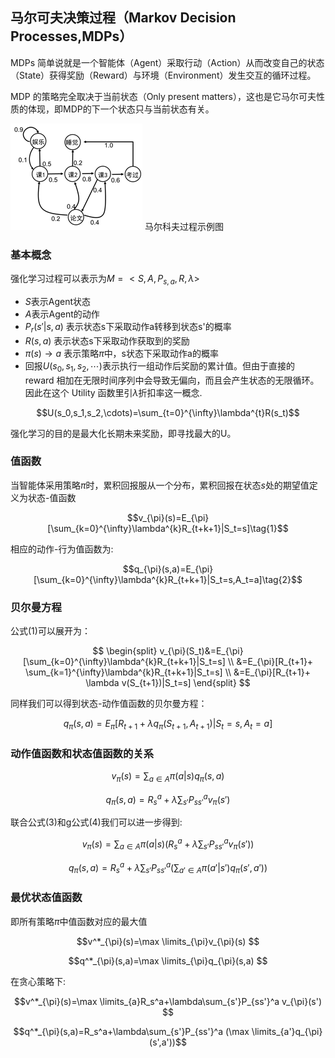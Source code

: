<head>
    <script src="https://cdn.mathjax.org/mathjax/latest/MathJax.js?config=TeX-AMS-MML_HTMLorMML" type="text/javascript"></script>
    <script type="text/x-mathjax-config">
    	MathJax.Hub.Config({tex2jax: {
             inlineMath: [['$','$']],
             displayMath: [["\\(","\\)"],["\\[","\\]"]],
             processEscapes: true
           }
         });
    </script>
</head>

## 马尔可夫决策过程（Markov Decision Processes,MDPs）

MDPs 简单说就是一个智能体（Agent）采取行动（Action）从而改变自己的状态（State）获得奖励（Reward）与环境（Environment）发生交互的循环过程。

MDP 的策略完全取决于当前状态（Only present matters），这也是它马尔可夫性质的体现，即MDP的下一个状态只与当前状态有关。



![](images/2021-06-29-19-12-20.png)
马尔科夫过程示例图

### 基本概念
强化学习过程可以表示为$M=<S,A,P_{s,a},R,\lambda>$
* $S$表示Agent状态
* $A$表示Agent的动作
* $P_r(s'|s,a)$ 表示状态s下采取动作a转移到状态s'的概率
* $R(s,a)$ 表示状态s下采取动作获取到的奖励
* $\pi(s)\rightarrow a$ 表示策略$\pi$中，s状态下采取动作a的概率
* 回报$U(s_0,s_1,s_2,\cdots)$表示执行一组动作后奖励的累计值。但由于直接的 reward 相加在无限时间序列中会导致无偏向，而且会产生状态的无限循环。因此在这个 Utility 函数里引$\lambda$折扣率这一概念.

$$U(s_0,s_1,s_2,\cdots)=\sum_{t=0}^{\infty}\lambda^{t}R(s_t)$$

强化学习的目的是最大化长期未来奖励，即寻找最大的U。

### 值函数
当智能体采用策略$\pi$时，累积回报服从一个分布，累积回报在状态$s$处的期望值定义为状态-值函数

$$v_{\pi}(s)=E_{\pi}[\sum_{k=0}^{\infty}\lambda^{k}R_{t+k+1}|S_t=s]\tag{1}$$

相应的动作-行为值函数为:

$$q_{\pi}(s,a)=E_{\pi}[\sum_{k=0}^{\infty}\lambda^{k}R_{t+k+1}|S_t=s,A_t=a]\tag{2}$$

### 贝尔曼方程
公式(1)可以展开为：

$$
\begin{split}
v_{\pi}(S_t)&=E_{\pi}[\sum_{k=0}^{\infty}\lambda^{k}R_{t+k+1}|S_t=s] \\
         &=E_{\pi}[R_{t+1}+ \sum_{k=1}^{\infty}\lambda^{k}R_{t+k+1}|S_t=s] \\
         &=E_{\pi}[R_{t+1}+ \lambda v(S_{t+1})|S_t=s]
\end{split}
$$

同样我们可以得到状态-动作值函数的贝尔曼方程：

$$q_{\pi}(s,a)=E_{\pi}[R_{t+1}+\lambda q_{\pi}(S_{t+1},A_{t+1})|S_t=s,A_t=a]$$

### 动作值函数和状态值函数的关系

$$
v_{\pi}(s)=\sum_{a\in A}\pi(a|s)q_{\pi}(s,a)\tag{3}
$$

$$
q_{\pi}(s,a)=R_s^a+\lambda\sum_{s'}P_{ss'}^a v_{\pi}(s')\tag{4}
$$

联合公式(3)和g公式(4)我们可以进一步得到:

$$
v_{\pi}(s)=\sum_{a\in A}\pi(a|s)(R_s^a+\lambda\sum_{s'}P_{ss'}^a v_{\pi}(s'))
$$

$$
q_{\pi}(s,a)=R_s^a+\lambda\sum_{s'}P_{ss'}^a (\sum_{a'\in A}\pi(a'|s')q_{\pi}(s',a'))
$$
### 最优状态值函数
即所有策略$\pi$中值函数对应的最大值

$$v^*_{\pi}(s)=\max \limits_{\pi}v_{\pi}(s) $$

$$q^*_{\pi}(s,a)=\max \limits_{\pi}q_{\pi}(s,a) $$

在贪心策略下:

$$v^*_{\pi}(s)=\max \limits_{a}R_s^a+\lambda\sum_{s'}P_{ss'}^a v_{\pi}(s') $$

$$q^*_{\pi}(s,a)=R_s^a+\lambda\sum_{s'}P_{ss'}^a (\max \limits_{a'}q_{\pi}(s',a'))$$


